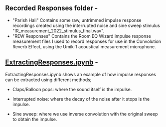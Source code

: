 
## Recorded Responses folder - 
- "Parish Hall" Contains some raw, untrimmed impulse response recordings created using the interrupted noise and sine sweep stimulus "IR_measurement_2022_stimulus_final.wav".
- "REW Responses" Contains the Room EQ Wizard impulse response measurement files I used to record responses for use in the Convolution Reverb Effect, using the Umik-1 acoustical measurement microphone.


## [ExtractingResponses.ipynb](/ExtractingResponses.ipynb) - 
ExtractingResponses.ipynb shows an example of how impulse responses can be extracted using different methods; 

- Claps/Balloon pops: where the sound itself is the impulse.

- Interrupted noise: where the decay of the noise after it stops is the impulse.

- Sine sweep: where we use inverse convolution with the original sweep to obtain the impulse.
